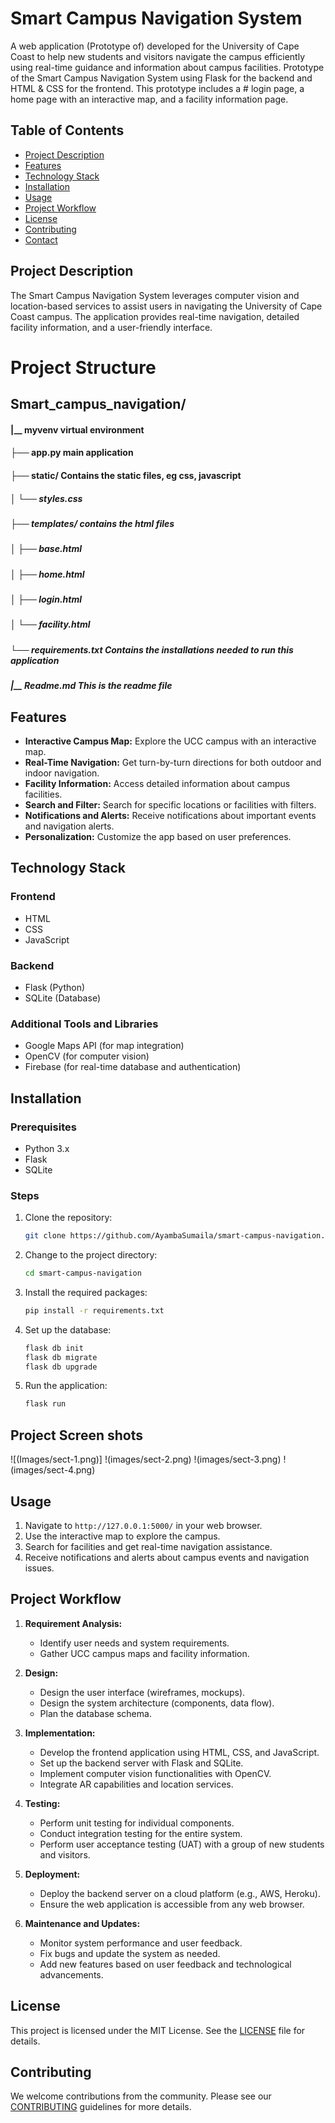 # Smart Campus Navigation System

A web application (Prototype of) developed for the University of Cape Coast to help new students and visitors navigate the campus efficiently using real-time guidance and information about campus facilities.
Prototype of the Smart Campus Navigation System using Flask for the backend and HTML & CSS for the frontend. This prototype includes a # login page, a home page with an interactive map, and a facility information page.

## Table of Contents

- [Project Description](#project-description)
- [Features](#features)
- [Technology Stack](#technology-stack)
- [Installation](#installation)
- [Usage](#usage)
- [Project Workflow](#project-workflow)
- [License](#license)
- [Contributing](#contributing)
- [Contact](#contact)

## Project Description

The Smart Campus Navigation System leverages computer vision and location-based services to assist users in navigating the University of Cape Coast campus. The application provides real-time navigation, detailed facility information, and a user-friendly interface.


# Project Structure
## Smart_campus_navigation/
#### |__ myvenv  virtual environment
#### ├── app.py   main application
#### ├── static/  Contains the static files, eg css, javascript
##### │   └── styles.css
##### ├── templates/       contains the html files
##### │   ├── base.html
##### │   ├── home.html
##### │   ├── login.html
##### │   └── facility.html   
##### └── requirements.txt   Contains the installations needed to run this application
##### |__ Readme.md          This is the readme file

## Features

- **Interactive Campus Map:** Explore the UCC campus with an interactive map.
- **Real-Time Navigation:** Get turn-by-turn directions for both outdoor and indoor navigation.
- **Facility Information:** Access detailed information about campus facilities.
- **Search and Filter:** Search for specific locations or facilities with filters.
- **Notifications and Alerts:** Receive notifications about important events and navigation alerts.
- **Personalization:** Customize the app based on user preferences.

## Technology Stack

### Frontend
- HTML
- CSS
- JavaScript

### Backend
- Flask (Python)
- SQLite (Database)

### Additional Tools and Libraries
- Google Maps API (for map integration)
- OpenCV (for computer vision)
- Firebase (for real-time database and authentication)

## Installation

### Prerequisites
- Python 3.x
- Flask
- SQLite

### Steps

1. Clone the repository:
    ```bash
    git clone https://github.com/AyambaSumaila/smart-campus-navigation.git
    ```
2. Change to the project directory:
    ```bash
    cd smart-campus-navigation
    ```
3. Install the required packages:
    ```bash
    pip install -r requirements.txt
    ```
4. Set up the database:
    ```bash
    flask db init
    flask db migrate
    flask db upgrade
    ```
5. Run the application:
    ```bash
    flask run
    ```

## Project Screen shots 
![(Images/sect-1.png)]
!(images/sect-2.png)
!(images/sect-3.png)
!(images/sect-4.png)


## Usage

1. Navigate to `http://127.0.0.1:5000/` in your web browser.
2. Use the interactive map to explore the campus.
3. Search for facilities and get real-time navigation assistance.
4. Receive notifications and alerts about campus events and navigation issues.

## Project Workflow

1. **Requirement Analysis:**
    - Identify user needs and system requirements.
    - Gather UCC campus maps and facility information.

2. **Design:**
    - Design the user interface (wireframes, mockups).
    - Design the system architecture (components, data flow).
    - Plan the database schema.

3. **Implementation:**
    - Develop the frontend application using HTML, CSS, and JavaScript.
    - Set up the backend server with Flask and SQLite.
    - Implement computer vision functionalities with OpenCV.
    - Integrate AR capabilities and location services.

4. **Testing:**
    - Perform unit testing for individual components.
    - Conduct integration testing for the entire system.
    - Perform user acceptance testing (UAT) with a group of new students and visitors.

5. **Deployment:**
    - Deploy the backend server on a cloud platform (e.g., AWS, Heroku).
    - Ensure the web application is accessible from any web browser.

6. **Maintenance and Updates:**
    - Monitor system performance and user feedback.
    - Fix bugs and update the system as needed.
    - Add new features based on user feedback and technological advancements.

## License

This project is licensed under the MIT License. See the [LICENSE](LICENSE) file for details.

## Contributing

We welcome contributions from the community. Please see our [CONTRIBUTING](CONTRIBUTING.md) guidelines for more details.


